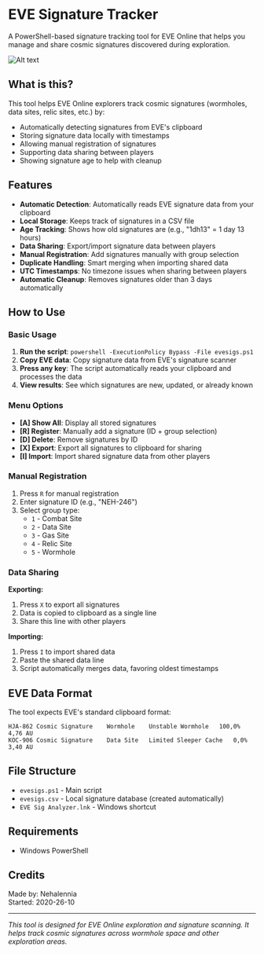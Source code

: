 # EVE Signature Tracker

A PowerShell-based signature tracking tool for EVE Online that helps you manage and share cosmic signatures discovered during exploration.

![Alt text](assets/evesigs.png)

## What is this?

This tool helps EVE Online explorers track cosmic signatures (wormholes, data sites, relic sites, etc.) by:
- Automatically detecting signatures from EVE's clipboard
- Storing signature data locally with timestamps
- Allowing manual registration of signatures
- Supporting data sharing between players
- Showing signature age to help with cleanup

## Features

- **Automatic Detection**: Automatically reads EVE signature data from your clipboard
- **Local Storage**: Keeps track of signatures in a CSV file
- **Age Tracking**: Shows how old signatures are (e.g., "1dh13" = 1 day 13 hours)
- **Data Sharing**: Export/import signature data between players
- **Manual Registration**: Add signatures manually with group selection
- **Duplicate Handling**: Smart merging when importing shared data
- **UTC Timestamps**: No timezone issues when sharing between players
- **Automatic Cleanup**: Removes signatures older than 3 days automatically

## How to Use

### Basic Usage

1. **Run the script**: `powershell -ExecutionPolicy Bypass -File evesigs.ps1`
2. **Copy EVE data**: Copy signature data from EVE's signature scanner
3. **Press any key**: The script automatically reads your clipboard and processes the data
4. **View results**: See which signatures are new, updated, or already known

### Menu Options

- **[A] Show All**: Display all stored signatures
- **[R] Register**: Manually add a signature (ID + group selection)
- **[D] Delete**: Remove signatures by ID
- **[X] Export**: Export all signatures to clipboard for sharing
- **[I] Import**: Import shared signature data from other players

### Manual Registration

1. Press `R` for manual registration
2. Enter signature ID (e.g., "NEH-246")
3. Select group type:
   - `1` - Combat Site
   - `2` - Data Site
   - `3` - Gas Site
   - `4` - Relic Site
   - `5` - Wormhole

### Data Sharing

**Exporting:**
1. Press `X` to export all signatures
2. Data is copied to clipboard as a single line
3. Share this line with other players

**Importing:**
1. Press `I` to import shared data
2. Paste the shared data line
3. Script automatically merges data, favoring oldest timestamps

## EVE Data Format

The tool expects EVE's standard clipboard format:
```
HJA-862	Cosmic Signature	Wormhole	Unstable Wormhole	100,0%	4,76 AU
KOC-906	Cosmic Signature	Data Site	Limited Sleeper Cache	0,0%	3,40 AU
```

## File Structure

- `evesigs.ps1` - Main script
- `evesigs.csv` - Local signature database (created automatically)
- `EVE Sig Analyzer.lnk` - Windows shortcut

## Requirements

- Windows PowerShell

## Credits

Made by: Nehalennia  
Started: 2020-26-10

---

*This tool is designed for EVE Online exploration and signature scanning. It helps track cosmic signatures across wormhole space and other exploration areas.* 
